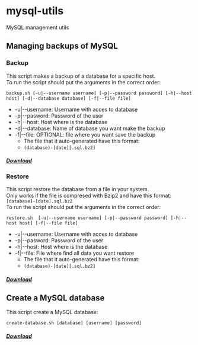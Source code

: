 # mysql-utils
MySQL management utils

## Managing backups of MySQL
### Backup
This script makes a backup of a database for a specific host.  
To run the script should put the arguments in the correct order:
```
backup.sh [-u|--username username] [-p|--password password] [-h|--host host] [-d|--database database] [-f|--file file]
```
- -u|--username: Username with acces to database  
- -p|--pasword: Password of the user  
- -h|--host: Host where is the database  
- -d|--database: Name of database you want make the backup  
- -f|--file: OPTIONAL: file where you want save the backup  
    * The file that it auto-generated have this format:  
    * ```(database)-[date][.sql.bz2]  ```

##### [Download](backup.sh)

### Restore
This script restore the database from a file in your system.  
Only works if the file is compresed with Bzip2 and have this format:  
`[database]-[date].sql.bz2`  
To run the script should put the arguments in the correct order:
```
restore.sh  [-u|--username username] [-p|--password password] [-h|--host host] [-f|--file file]
```
- -u|--username: Username with acces to database  
- -p|--pasword: Password of the user  
- -h|--host: Host where is the database  
- -f|--file: File where find all data you want restore  
    * The file that it auto-generated have this format:  
    * ```(database)-[date][.sql.bz2]  ```

##### [Download](restore.sh)

## Create a MySQL database
This script create a MySQL database:
```
create-database.sh [database] [username] [password]
```
##### [Download](create-database.sh) 
